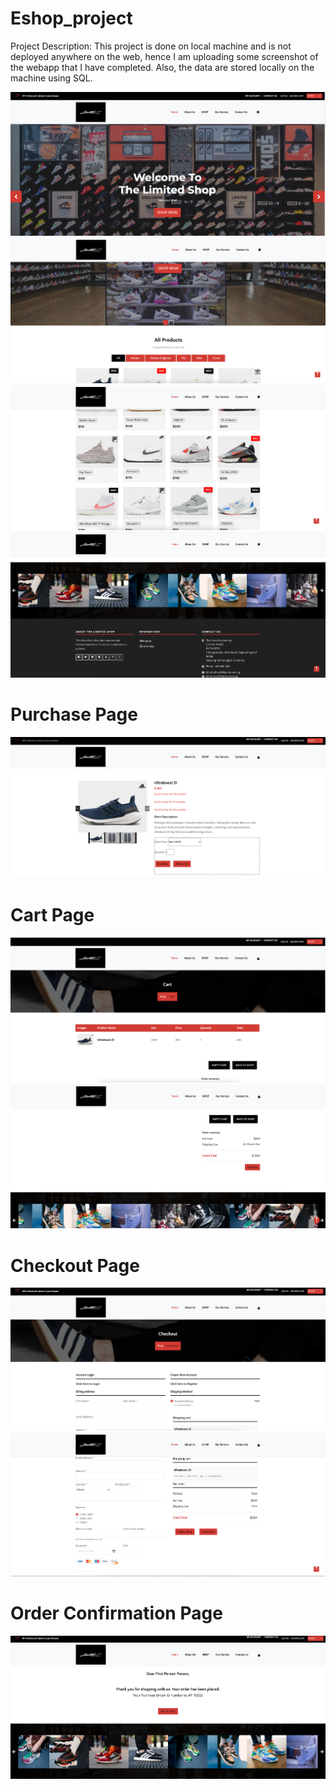 # Eshop_project
Project Description:
This project is done on local machine and is not deployed anywhere on the web, hence I am uploading some screenshot of the webapp that I have completed.
Also, the data are stored locally on the machine using SQL.

![GitHub Logo](/webScreenshot/Home1.png)
![GitHub Logo](/webScreenshot/Home2.png)
![GitHub Logo](/webScreenshot/Home3.png)
![GitHub Logo](/webScreenshot/Home4.png)

# **Purchase Page** 
![GitHub Logo](/webScreenshot/Purchase.png)

# **Cart Page** 
![GitHub Logo](/webScreenshot/Cart1.png)
![GitHub Logo](/webScreenshot/Cart2.png)

# **Checkout Page**
![GitHub Logo](/webScreenshot/Checkout1.png)
![GitHub Logo](/webScreenshot/Checkout2.png)

# **Order Confirmation Page**
![GitHub Logo](/webScreenshot/OrderConfirm.png)
